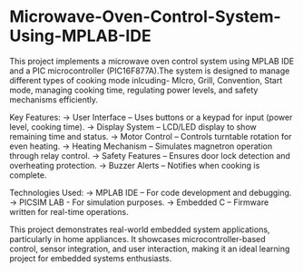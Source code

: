 # Microwave-Oven-Control-System-Using-MPLAB-IDE
This project implements a microwave oven control system using MPLAB IDE and a PIC microcontroller (PIC16F877A).The system is designed to manage different types of cooking mode inlcuding- MIcro, Grill, Convention, Start mode, managing cooking time, regulating power levels, and safety mechanisms efficiently.

Key Features:
-> User Interface – Uses buttons or a keypad for input (power level, cooking time).
-> Display System – LCD/LED display to show remaining time and status.
-> Motor Control – Controls turntable rotation for even heating.
-> Heating Mechanism – Simulates magnetron operation through relay control.
-> Safety Features – Ensures door lock detection and overheating protection.
-> Buzzer Alerts – Notifies when cooking is complete.

Technologies Used:
-> MPLAB IDE – For code development and debugging.
-> PICSIM LAB - For simulation purposes.
-> Embedded C – Firmware written for real-time operations.

This project demonstrates real-world embedded system applications, particularly in home appliances. It showcases microcontroller-based control, sensor integration, and user interaction, making it an ideal learning project for embedded systems enthusiasts.
